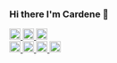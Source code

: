 ### Hi there I'm Cardene 👋

<div class="container github">
    <a href="https://github.com/cardene777">
        <img height="20" src="https://img.shields.io/github/followers/cardene777?label=follow&logo=github&style=flat" />
    </a>
    <a href="https://github.com/cardene777">
        <img height="20" src="https://img.shields.io/badge/github/languages/code-size/:cardene777/:comnamepy" />
    </a>
    <a href="https://github.com/cardene777">
        <img height="20" src="https://img.shields.io/badge/github/directory-file-count/:cardene777/:comnamepy" />
    </a>
</div>

<div class="container">
    <a href="http://twitter.com/cardene777">
        <img height="20" src="https://img.shields.io/twitter/follow/cardene777?label=Twitter&logo=twitter&style=flat" />
    </a>
    <a href="http://qiita.com/cardene777">
      <img height="20" src="https://qiita-badge.apiapi.app/s/cardene777/posts.svg" />
    </a>
    <a href="http://qiita.com/cardene777">
      <img height="20" src="https://qiita-badge.apiapi.app/s/cardene777/contributions.svg" />
    </a>
    <a href="http://qiita.com/cardene777">
      <img height="20" src="https://pypi/v/:comnamepy" />
    </a>
</div>
